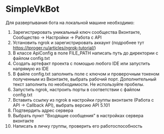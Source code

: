 # SimpleVkBot

Для развертывания бота на локальной машине необходимо:

1. Зарегистрировать уникальный ключ сообщества Вконтакте, Сообщество -> Настройки -> Работа с API
2. Установить ngrok и зарегистрировать аккаунт (подробнее тут https://tproger.ru/articles/ngrok-tutorial/)
3. В классе ApiConfig в поле FILE_PATH написать путь до директории с файлом config.txt
4. Создать артефакт проекта с помощью любого IDE или запустить напрямую из IDE
5. В файле config.txt заполнить поле с ключом и проверочным токеном полученным из Вконтакте, выбрать рабочий порт.
   Дополнительный текст заполнить по необходимости. Не используйте пробелы.
6. Запустить ngrok, настроить порты в соответствии с файлом config.txt
7. Вставить ссылку из ngrok в настройки группы вконтакте (Работа с API -> Callback API), выбрать версию API 5.101
8. Подтвердить адрес сервера
9. Выбрать пункт "Входящие сообщения" в настройках сервера вконтакте
10. Написать в личку группы, проверить его работоспособность
